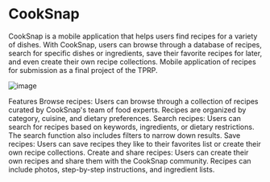 # СookSnap
CookSnap is a mobile application that helps users find recipes for a variety of dishes. With CookSnap, users can browse through a database of recipes, search for specific dishes or ingredients, save their favorite recipes for later, and even create their own recipe collections.
Mobile application of recipes for submission as a final project of the TPRP.

![image](https://user-images.githubusercontent.com/70051506/222495992-8f9699d0-b112-4734-9c18-eac62e1c061e.png)

Features
    Browse recipes: Users can browse through a collection of recipes curated by CookSnap's team of food experts. Recipes are organized by category, cuisine, and dietary preferences.
    Search recipes: Users can search for recipes based on keywords, ingredients, or dietary restrictions. The search function also includes filters to narrow down results.
    Save recipes: Users can save recipes they like to their favorites list or create their own recipe collections.
    Create and share recipes: Users can create their own recipes and share them with the CookSnap community. Recipes can include photos, step-by-step instructions, and ingredient lists.
